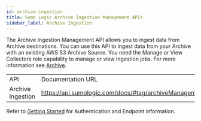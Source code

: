 ```yaml
---
id: archive-ingestion
title: Sumo Logic Archive Ingestion Management APIs
sidebar_label: Archive Ingestion
---
```


The Archive Ingestion Management API allows you to ingest data from Archive destinations. You can use this API to ingest data from your Archive with an existing AWS S3 Archive Source. You need the Manage or View Collectors role capability to manage or view ingestion jobs. For more information see [Archive](https://help.sumologic.com/?cid=10011).


<table>
  <tr>
   <td>API
   </td>
   <td>Documentation URL
   </td>
  </tr>
  <tr>
   <td>Archive Ingestion
   </td>
   <td><a href="https://api.sumologic.com/docs/#tag/archiveManagement">https://api.sumologic.com/docs/#tag/archiveManagement</a>
   </td>
  </tr>
</table>

Refer to [Getting Started](docs/api/index.md) for Authentication and Endpoint information.
